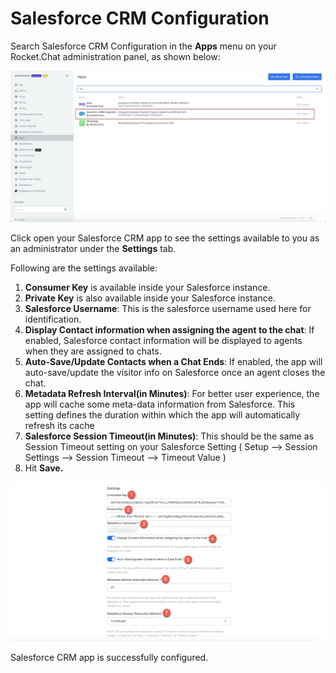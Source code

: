 # Salesforce CRM Configuration

Search Salesforce CRM Configuration in the **Apps** menu on your Rocket.Chat administration panel, as shown below:

![](<../../../../../../.gitbook/assets/image (470).png>)

Click open your Salesforce CRM app to see the settings available to you as an administrator under the **Settings** tab.

Following are the settings available:

1. **Consumer Key** is available inside your Salesforce instance.
2. **Private Key** is also available inside your Salesforce instance.
3. **Salesforce Username**: This is the salesforce username used here for identification.
4. **Display Contact information when assigning the agent to the chat**: If enabled, Salesforce contact information will be displayed to agents when they are assigned to chats.
5. **Auto-Save/Update Contacts when a Chat Ends**: If enabled, the app will auto-save/update the visitor info on Salesforce once an agent closes the chat.
6. **Metadata Refresh Interval(in Minutes)**: For better user experience, the app will cache some meta-data information from Salesforce. This setting defines the duration within which the app will automatically refresh its cache
7. **Salesforce Session Timeout(in Minutes)**: This should be the same as Session Timeout setting on your Salesforce Setting ( Setup --> Session Settings --> Session Timeout --> Timeout Value )
8. Hit **Save.**

![Salesforce CRM App Settings](<../../../../../../.gitbook/assets/RasaAppSettings .png>)

Salesforce CRM app is successfully configured.
